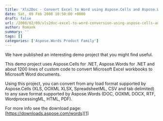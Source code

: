 ```yaml
---
title: 'Xls2Doc - Convert Excel to Word using Aspose.Cells and Aspose.Words'
date: Sat, 09 Feb 2008 10:50:00 +0000
draft: false
url: /2008/02/09/xls2doc-excel-to-word-conversion-using-aspose-cells-and-aspose-words/
author: Romank
summary: ''
tags: []
categories: ['Aspose.Words Product Family']
---
```


We have published an interesting demo project that you might find useful.

This demo project uses Aspose.Cells for .NET, Aspose.Words for .NET and about 1200 lines of custom code to convert Microsoft Excel workbooks to Microsoft Word documents.

Using this project, you can convert from any load format supported by Aspose.Cells (XLS, OOXML XLSX, SpreadsheetML, CSV and tab delimited) to any save format supported by Aspose.Words (DOC, OOXML DOCX, RTF, WordprocessingML, HTML, PDF).  

For more info see the download page: [https://downloads.aspose.com/words][1]




[1]: https://downloads.aspose.com/words




